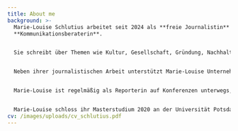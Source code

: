 ```yaml
---
title: About me
background: >-
  Marie-Louise Schlutius arbeitet seit 2024 als **freie Journalistin** und
  **Kommunikationsberaterin**. 


  Sie schreibt über Themen wie Kultur, Gesellschaft, Gründung, Nachhaltigkeit und Genuss für Medien wie DIE ZEIT, brand eins, SALON (**[Print-Journalismus](/work/#category-print-journalismus)**) sowie gallerytalk, falstaff und next Media (**[Online-Journalismus](/work/#category-online-journalismus)**). Sie absolvierte Praktika beim ZDF München, ZDF New York, Goethe-Institut Paris, Radio Energy Nürnberg und den Nürnberger Nachrichten.


  Neben ihrer journalistischen Arbeit unterstützt Marie-Louise Unternehmen, Privatpersonen und Vereine dabei, ihre digitale Sichtbarkeit zu erhöhen. (**[Digitale Kommunikation](/work/#category-digitale-kommunikation)**)


  Marie-Louise ist regelmäßig als Reporterin auf Konferenzen unterwegs, zum Beispiel für die Hamburg Kreativgesellschaft, den Journalistinnenbund oder die ZEIT Verlagsgruppe, für die sie bis 2024 vier Jahre lang tätig war. Sie Teil des YouTube-Kollektivs „An das Leben“, arbeitet aktuell an einem Audioprojekt, liebt Multimedia und fühlt sich sowohl vor der Kamera als auch hinter dem Mikrofon wohl. (**[Multimedia](<>)**)


  Marie-Louise schloss ihr Masterstudium 2020 an der Universität Potsdam ab. Ihre Masterarbeit drehte sich um die Gründung der Redaktion „ZEIT im Osten“, publiziert von der Wochenzeitung DIE ZEIT. Zuvor studierte sie Politikwissenschaft und Geschichte (B.A.) an der Technischen Universität Dresden. Während ihres Bachelorstudiums leitete sie Führungen und Planspiele im Sächsischen Landtag und entwickelte gemeinsam mit Kommiliton:innen den politischen Podcast „Sachstopia“.
cv: /images/uploads/cv_schlutius.pdf
---
```

